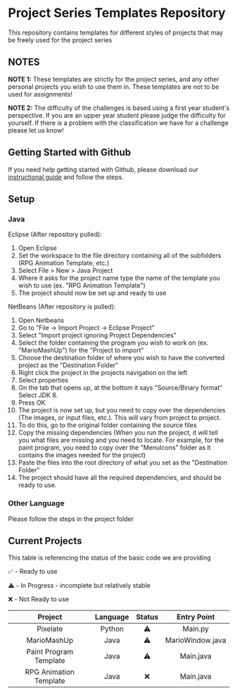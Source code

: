 # Project Series Templates Repository
This repository contains templates for different styles of projects that may be freely used for the project series

## NOTES
**NOTE 1:** These templates are strictly for the project series, and any other personal projects you wish to use them in. These templates are not to be used for assignments!

**NOTE 2:** The difficulty of the challenges is based using a first year student's perspective. If you are an upper year student please judge the difficulty for yourself. If there is a problem with the classification we have for a challenge please let us know!

## Getting Started with Github
If you need help getting started with Github, please download our [instructional guide](https://drive.google.com/file/d/0B4JunSkTKIlKZGhuN1lqYUVhYmc/view) and follow the steps.

## Setup
### Java
Eclipse (After repository pulled):
  1. Open Eclipse
  2. Set the workspace to the file directory containing all of the subfolders (RPG Animation Template, etc.)
  3. Select File > New > Java Project
  4. Where it asks for the project name type the name of the template you wish to use (ex. "RPG Animation Template")
  5. The project should now be set up and ready to use

NetBeans (After repository is pulled):
  1. Open Netbeans
  2. Go to "File -> Import Project -> Eclipse Project"
  3. Select "Import project ignoring Project Dependencies"
  4. Select the folder containing the program you wish to work on (ex. "MarioMashUp") for the "Project to import"
  5. Choose the destination folder of where you wish to have the converted project as the "Destination Folder"
  6. Right click the project in the projects navigation on the left
  7. Select properties
  8. On the tab that opens up, at the bottom it says "Source/Binary format" Select JDK 8.
  9. Press OK
  10. The project is now set up, but you need to copy over the dependencies (The images, or input files, etc.). This will vary from project to project.
  11. To do this, go to the original folder containing the source files
  12. Copy the missing dependencies (When you run the project, it will tell you what files are missing and you need to locate. For example, for the paint program, you need to copy over the "MenuIcons" folder as it contains the images needed for the project)
  13. Paste the files into the root directory of what you set as the "Destination Folder"
  14. The project should have all the required dependencies, and should be ready to use.

### Other Language
  Please follow the steps in the project folder


## Current Projects
This table is referencing the status of the basic code we are providing

:white_check_mark: - Ready to use

:warning: - In Progress - incomplete but relatively stable

:x: - Not Ready to use


| Project | Language | Status | Entry Point|
| :---: | :---: | :---: | :---: |
| Pixelate | Python | :warning: | Main.py |
| MarioMashUp | Java | :warning: | MarioWindow.java |
| Paint Program Template | Java | :warning: | Main.java |
| RPG Animation Template | Java | :x: | Main.java |

